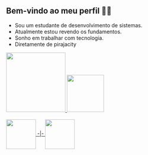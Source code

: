 ## Bem-vindo ao meu perfil 🤙🏿

* Sou um estudante de desenvolvimento de sistemas.
* Atualmente estou revendo os fundamentos.
* Sonho em trabalhar com tecnologia.
* Diretamente de pirajacity

<div>
  <a href="https://github.com/isnegs"/>
  <img height="160em" src="https://github-readme-stats.vercel.app/api?username=isnegs&show_icons=true&theme=nord&include_all_commits=true&count_private=true"/>
  <img height="100em" src="https://github-readme-stats.vercel.app/api/top-langs/?username=isnegs&layout=compact&langs_count=7&theme=nord"/>
</div>

<div style="display: inline_block"><br>
  <img align="center" width="80" src="https://img.shields.io/badge/Blogger-FF5722?style=for-the-badge&logo=blogger&logoColor=white">
  <!-- <img align="center" width="80" src="https://img.shields.io/badge/YouTube-FF0000?style=for-the-badge&logo=youtube&logoColor=white"> -->-|-
  <img align="center" width="80" src="https://img.shields.io/badge/LinkedIn-0077B5?style=for-the-badge&logo=linkedin&logoColor=white"> 
  <!--<img align="center" width="115" src="https://img.shields.io/badge/Stack_Overflow-FE7A16?style=for-the-badge&logo=stack-overflow&logoColor=white"> -->
</div>
